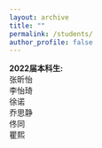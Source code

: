 ```yaml
---
layout: archive
title: ""
permalink: /students/
author_profile: false
---
```


<strong>2022届本科生:</strong>
<br>张昕怡
<br>李怡琦
<br>徐诺
<br>乔思静
<br>佟同
<br>瞿熙